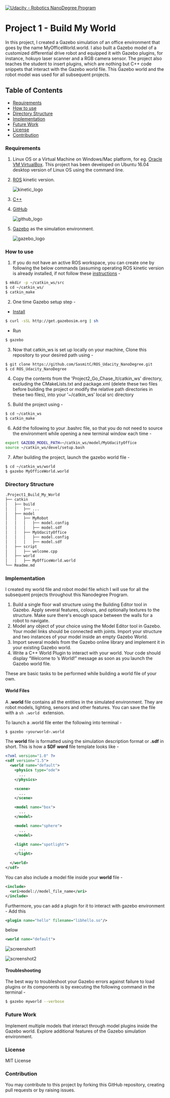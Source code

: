 [![Udacity - Robotics NanoDegree Program](https://s3-us-west-1.amazonaws.com/udacity-robotics/Extra+Images/RoboND_flag.png)](https://classroom.udacity.com/nanodegrees/nd209/dashboard/overview)

# Project 1 - Build My World

In this project, I created a Gazebo simulation of an office environment that goes by the name MyOfficeWorld.world. I also built a Gazebo model of a customized differential drive robot and equipped it with Gazebo plugins, for instance, hokuyo laser scanner and a RGB camera sensor. The project also teaches the student to insert plugins, which are nothing but C++ code snippets that interact with the Gazebo world file. This Gazebo world and the robot model was used for all subsequent projects.


## Table of Contents

   * [Requirements](#requirements)
   * [How to use](#how-to-use)
   * [Directory Structure](#directory-structure)
   * [Implementation](#implementation)
   * [Future Work](#future-work)
   * [License](#license)
   * [Contribution](#contribution)


### Requirements
1. Linux OS or a Virtual Machine on Windows/Mac platform, for eg. [Oracle VM VirtualBox](https://www.vmware.com/products/workstation-player/workstation-player-evaluation.html). This project has been developed on Ubuntu 16.04 desktop version of Linux OS using the command line.

2. [ROS](http://wiki.ros.org/kinetic/Installation) kinetic version.

   ![kinetic_logo](../kinetic.png)
   
3. [C++](https://www.udacity.com/course/c-for-programmers--ud210)

4. [GitHub](https://www.udacity.com/course/version-control-with-git--ud123)

   ![github_logo](../github-logo.jpg)
   
5. [Gazebo](http://gazebosim.org/) as the simulation environment.

   ![gazebo_logo](../gazebo-logo.png)


### How to use
1. If you do not have an active ROS workspace, you can create one by following the below commands (assuming operating ROS kinetic version is already installed, if not follow these [instructions](http://wiki.ros.org/kinetic/Installation) -
```sh
$ mkdir -p ~/catkin_ws/src
$ cd ~/catkin_ws/
$ catkin_make
```

2. One time Gazebo setup step -
+ [Install](http://gazebosim.org/tutorials?tut=install_ubuntu&cat=install)
```sh
$ curl -sSL http://get.gazebosim.org | sh
```
+ Run
```sh
$ gazebo
```

3. Now that catkin_ws is set up locally on your machine, Clone this repository to your desired path using -
```sh
$ git clone https://github.com/SasmitC/ROS_Udacity_NanoDegree.git
$ cd ROS_Udacity_NanoDegree
```

4. Copy the contents from the 'Project2_Go_Chase_It/catkin_ws' directory, excluding the CMakeLists.txt and package.xml (delete these two files before building the project or modify the relative path directories in these two files), into your '~/catkin_ws' local src directory

5. Build the project using -
```sh
$ cd ~/catkin_ws
$ catkin_make
```

6. Add the following to your .bashrc file, so that you do not need to source the environment while opening a new terminal window each time -
```sh
export GAZEBO_MODEL_PATH=~/catkin_ws/model/MyUdacityOffice
source ~/catkin_ws/devel/setup.bash
```

7. After building the project, launch the gazebo world file - 
```sh
$ cd ~/catkin_ws/world
$ gazebo MyOfficeWorld.world
```

### Directory Structure
```bash
.Project1_Build_My_World
├── catkin
│   ├── build
│   │   ├── ...
│   ├── model
│   │   ├── MyRobot
│   │   │   ├── model.config
│   │   │   ├── model.sdf
│   │   ├── MyUdacityOffice
│   │   │   ├── model.config
│   │   │   ├── model.sdf
│   ├── script
│   │   ├── welcome.cpp
│   ├── world
│   │   ├── MyOfficeWorld.world
└── Readme.md
```

### Implementation
I created my world file and robot model file which I will use for all the subsequent projects throughout this Nanodegree Program.

1. Build a single floor wall structure using the Building Editor tool in Gazebo. Apply several features, colours, and optionally textures to the structure. Make sure there's enough space between the walls for a robot to navigate.
2. Model any object of your choice using the Model Editor tool in Gazebo. Your model links should be connected with joints.
Import your structure and two instances of your model inside an empty Gazebo World.
3. Import several models from the Gazebo online library and implement it in your existing Gazebo world.
4. Write a C++ World Plugin to interact with your world. Your code should display “Welcome to <your>’s World!” message as soon as you launch the Gazebo world file.
  
These are basic tasks to be performed while building a world file of your own.

#### World Files
A **.world** file contains all the entities in the simulated environment. They are robot models, lighting, sensors and other features. You can save the file with a ```sh .world ``` extension.

To launch a .world file enter the following into terminal - 
```sh
$ gazebo <yourworld>.world
```

The **world** file is formatted using the simulation description format or **.sdf** in short. This is how a **SDF word** file template looks like - 

```xml
<?xml version="1.0" ?>
<sdf version="1.5">
  <world name="default">
    <physics type="ode">
      ...
    </physics>

    <scene>
      ...
    </scene>

    <model name="box">
      ...
    </model>

    <model name="sphere">
      ...
    </model>

    <light name="spotlight">
      ...
    </light>

  </world>
</sdf>
```
You can also include a model file inside your **world** file - 
```xml
<include>
  <uri>model://model_file_name</uri>
</include>
```
Furthermore, you can add a plugin for it to interact with gazebo environment -
Add this 
```xml
<plugin name="hello" filename="libhello.so"/>
```
below 
```xml
<world name="default">
```

![screenshot1](default_gzclient_camera_myworld_1.jpg "MyOfficeWorld.world")

![screenshot2](default_gzclient_camera_myworld_4.jpg "Model Editor")

#### Troubleshooting
The best way to troubleshoot your Gazebo errors against failure to load plugins or its components is by executing the following command in the terminal -
```sh
$ gazebo myworld --verbose
```

### Future Work
Implement multiple models that interact through model plugins inside the Gazebo world. Explore additional features of the Gazebo simulation environment.

### License
MIT License

### Contribution
You may contribute to this project by forking this GitHub repository, creating pull requests or by raising issues.
